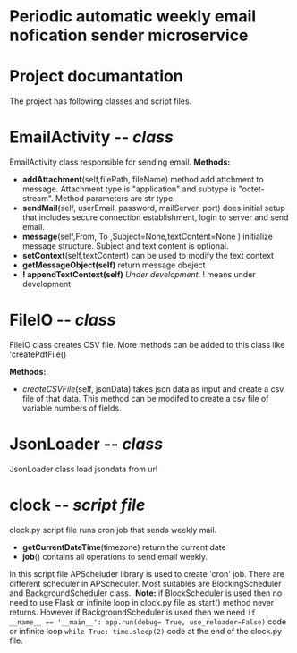 # Periodic automatic weekly email nofication sender microservice

# Project documantation
The project has following classes and script files.

# EmailActivity -- *class*

EmailActivity class responsible for sending email.
**Methods:**

*  **addAttachment**(self,filePath, fileName) method add attchment to message. Attachment type is "application" and subtype is "octet-stream". Method parameters are str type.
*  **sendMail**(self, userEmail, password, mailServer, port) does initial setup that includes secure connection establishment, login to server and send email.
* **message**(self,From, To ,Subject=None,textContent=None ) initialize message structure. Subject and text content is optional.
*  **setContext**(self,textContent) can be used to modify the text context
*  **getMessageObject(self)** return message obeject
*  **! appendTextContext(self)**  *Under development*. ! means under development

# FileIO -- *class*
FileIO class creates CSV file. More methods can be added to this class like 'createPdfFile()

**Methods:**

*  *createCSVFile*(self, jsonData) takes json data as input and create a csv file of that data. This method can be modifed to create a csv file of variable numbers of fields.

# JsonLoader -- *class*
JsonLoader class load jsondata from url

# clock -- *script file*

clock.py script file runs cron job that sends weekly mail. 

*  **getCurrentDateTime**(timezone) return the current date
*  **job**()  contains all operations to send email weekly.

In this script file APScheluder library is used to create 'cron' job. 
There are different scheduler in APScheduler. Most suitables are BlockingScheduler and BackgroundScheduler class.&nbsp;
**Note:** if BlockScheduler is used then no need to use Flask or infinite loop in clock.py file as start() method never returns. However if BackgroundScheduler is used then we need 
`if __name__ == '__main__':
    app.run(debug= True, use_reloader=False)`
code or infinite loop `while True:
    time.sleep(2)` code at the end of the clock.py file.

